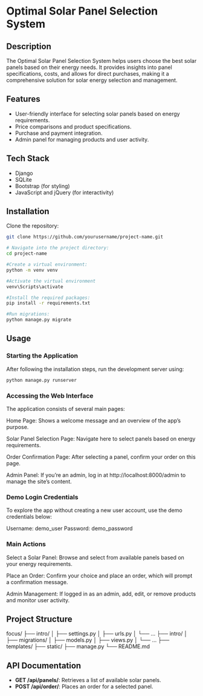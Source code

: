 # Optimal Solar Panel Selection System

## Description
The Optimal Solar Panel Selection System helps users choose the best solar panels based on their energy needs. It provides insights into panel specifications, costs, and allows for direct purchases, making it a comprehensive solution for solar energy selection and management.

## Features

- User-friendly interface for selecting solar panels based on energy requirements.
- Price comparisons and product specifications.
- Purchase and payment integration.
- Admin panel for managing products and user activity.

## Tech Stack
- Django
- SQLite 
- Bootstrap (for styling)
- JavaScript and jQuery (for interactivity)
 
 ## Installation

Clone the repository:
   ```bash
   git clone https://github.com/yourusername/project-name.git

 # Navigate into the project directory:
cd project-name

#Create a virtual environment:
python -m venv venv

#Activate the virtual environment
venv\Scripts\activate

#Install the required packages:
pip install -r requirements.txt

#Run migrations:
python manage.py migrate


```

## Usage

### Starting the Application
After following the installation steps, run the development server using:

```bash
python manage.py runserver
```

### Accessing the Web Interface
The application consists of several main pages:

Home Page: Shows a welcome message and an overview of the app’s purpose.

Solar Panel Selection Page: Navigate here to select panels based on energy requirements.

Order Confirmation Page: After selecting a panel, confirm your order on this page.

Admin Panel: If you’re an admin, log in at http://localhost:8000/admin to manage the site’s content.

### Demo Login Credentials
To explore the app without creating a new user account, use the demo credentials below:

Username: demo_user
Password: demo_password
### Main Actions
Select a Solar Panel: Browse and select from available panels based on your energy requirements.

Place an Order: Confirm your choice and place an order, which will prompt a confirmation message.

Admin Management: If logged in as an admin, add, edit, or remove products and monitor user activity.

## Project Structure
focus/
├── intro/
│   ├── settings.py
│   ├── urls.py
│   └── ...
├── intro/
│   ├── migrations/
│   ├── models.py
│   ├── views.py
│   └── ...
├── templates/
├── static/
├── manage.py
└── README.md

## API Documentation
- **GET /api/panels/**: Retrieves a list of available solar panels.
- **POST /api/order/**: Places an order for a selected panel.



